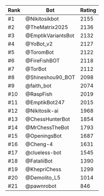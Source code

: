 Rank|Bot|Rating
---|---|---
#1|@Nikitosikbot|2155
#2|@TheMatrix2025|2136
#3|@EmptikVariantsBot|2132
#4|@YoBot_v2|2127
#5|@ToromBot|2122
#6|@FireFishBOT|2118
#7|@TorBot|2112
#8|@Shineshou90_BOT|2098
#9|@faith_bot|2074
#10|@RaspFish|2019
#11|@EmptikBot247|2015
#12|@Nikitosik-ai|1968
#13|@ChessHunterBot|1854
#14|@MrChessTheBot|1793
#15|@OpeningsBot|1687
#16|@Cheng-4|1631
#17|@clueless-bot|1545
#18|@FataliiBot|1390
#19|@KhepriChess|1299
#20|@Demolito_L5|1014
#21|@pawnrobot|846
